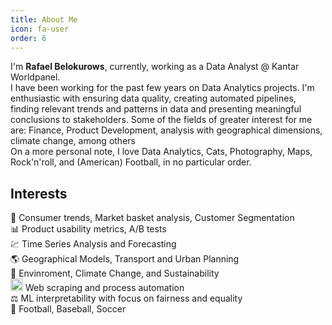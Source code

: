 ```yaml
---
title: About Me
icon: fa-user
order: 6
---
```

<!-- <a href="#" class="image featured"><img src="assets/images/pic082.jpg" alt="" /></a> -->
<!-- Tools: R - Python - SQL - Power BI - Tableau - Excel - Databases - Looker Studio/Flourish/Metabase - ETL   -->
<!-- Interests: Time Series Forecasting - Geospatial Analysis - Predictive Analytics - Customer Segmentation - Retention and Churn Analysis - Transport, Mobility and Urban Planning - Environment and Climate Change	 -->
I'm **Rafael Belokurows**, currently, working as a Data Analyst @ Kantar Worldpanel.  
I have been working for the past few years on Data Analytics projects. I'm enthusiastic with ensuring data quality, creating automated pipelines, finding relevant trends and patterns in data and presenting meaningful conclusions to stakeholders. Some of the fields of greater interest for me are: Finance, Product Development, analysis with geographical dimensions, climate change, among others  
On a more personal note, I love Data Analytics, Cats, Photography, Maps, Rock'n'roll, and (American) Football, in no particular order.  

## Interests  

🛒 Consumer trends, Market basket analysis, Customer Segmentation  
📊 Product usability metrics, A/B tests  
💹 Time Series Analysis and Forecasting  
🌎 Geographical Models, Transport and Urban Planning  
🌲 Envinroment, Climate Change, and Sustainability  
<img src="https://img.icons8.com/plasticine/38/bot.png" height="20" width="20" /> Web scraping and process automation  
⚖ ML interpretability with focus on fairness and equality  
🏈 Football, Baseball, Soccer  
